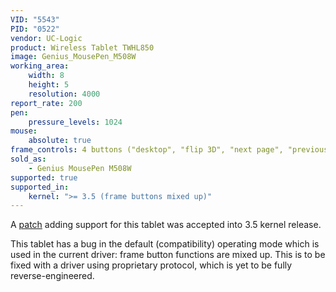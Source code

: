```yaml
---
VID: "5543"
PID: "0522"
vendor: UC-Logic
product: Wireless Tablet TWHL850
image: Genius_MousePen_M508W
working_area:
    width: 8
    height: 5
    resolution: 4000
report_rate: 200
pen:
    pressure_levels: 1024
mouse:
    absolute: true
frame_controls: 4 buttons ("desktop", "flip 3D", "next page", "previous page")
sold_as:
    - Genius MousePen M508W
supported: true
supported_in:
    kernel: ">= 3.5 (frame buttons mixed up)"
---
```

A [patch](http://thread.gmane.org/gmane.linux.kernel.input/25190/focus=25202) adding support for this tablet was accepted into 3.5 kernel release.

This tablet has a bug in the default (compatibility) operating mode which is used in the current driver: frame button functions are mixed up. This is to be fixed with a driver using proprietary protocol, which is yet to be fully reverse-engineered.

